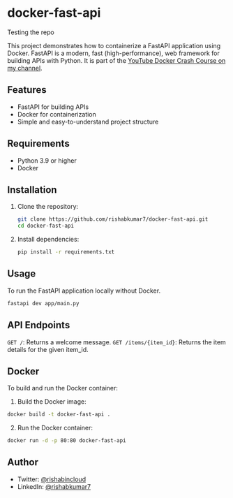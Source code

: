 # docker-fast-api

Testing the repo

This project demonstrates how to containerize a FastAPI application using Docker. FastAPI is a modern, fast (high-performance), web framework for building APIs with Python. It is part of the [YouTube Docker Crash Course on my channel](https://youtu.be/s7fnNNV-CM4).

## Features

- FastAPI for building APIs
- Docker for containerization
- Simple and easy-to-understand project structure

## Requirements

- Python 3.9 or higher
- Docker

## Installation

1. Clone the repository:
    ```sh
    git clone https://github.com/rishabkumar7/docker-fast-api.git
    cd docker-fast-api
    ```

2. Install dependencies:
    ```sh
    pip install -r requirements.txt
    ```

## Usage

To run the FastAPI application locally without Docker.
```sh
fastapi dev app/main.py
```

## API Endpoints

`GET /`: Returns a welcome message.
`GET /items/{item_id}`: Returns the item details for the given item_id.


## Docker

To build and run the Docker container:

1. Build the Docker image:
``` sh
docker build -t docker-fast-api .
```

2. Run the Docker container:
``` sh
docker run -d -p 80:80 docker-fast-api
```

## Author

- Twitter: [@rishabincloud](https://x.com/rishabincloud)
- LinkedIn: [@rishabkumar7](https://linkedin.com/in/rishabkumar7)
